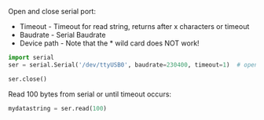 Open and close serial port:


- Timeout - Timeout for read string, returns after x characters or timeout
- Baudrate - Serial Baudrate
- Device path - Note that the * wild card does NOT work!


```python
import serial
ser = serial.Serial('/dev/ttyUSB0', baudrate=230400, timeout=1)  # open serial port

ser.close()
```

Read 100 bytes from serial or until timeout occurs:


```python
mydatastring = ser.read(100)
```
